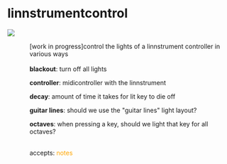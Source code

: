 
<a name=linnstrumentcontrol></a><br>
# <b>linnstrumentcontrol</b>
<img src="https://www.bespokesynth.com/docs/screenshots/linnstrumentcontrol.png"><br>
<div style="display:inline-block;margin-left:50px;">
[work in progress]control the lights of a linnstrument controller in various ways<br/><br/>
<b>blackout</b>: turn off all lights<br>

<b>controller</b>: midicontroller with the linnstrument<br>

<b>decay</b>: amount of time it takes for lit key to die off<br>

<b>guitar lines</b>: should we use the "guitar lines" light layout?<br>

<b>octaves</b>: when pressing a key, should we light that key for all octaves?<br>

<br>accepts: <font color=orange>notes</font> <br></div>
